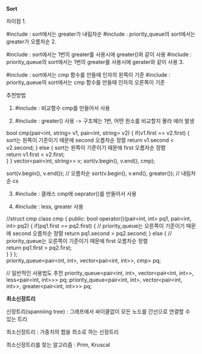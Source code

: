 **Sort**

차이점
1.

#include <algorithm> : sort에서는 greater가 내림차순
#include <queue> : priority_queue의 sort에서는 greater가 오름차순
2.

#include <algorithm> : sort에서는 1번의 greater를 사용시에 greater<int>()와 같이 사용
#include <queue> : priority_queue의 sort에서는 1번의 greater를 사용시에 gerater<int>와 같이 사용
3. 

#include <algorithm> : sort에서는 cmp 함수를 만들때 인자의 왼쪽이 기준
#include <queue> : priority_queue의 sort에서는 cmp 함수를 만들때 인자의 오른쪽이 기준
 

추천방법
1. #include <algorithm> : 비교함수 cmp를 만들어서 사용

2. #include <algorithm> : greater<type>() 사용 -> 구조체는 1번, 어떤 원소를 비교할지 몰라 에러 발생

 

bool cmp(pair<int, string> v1, pair<int, string> v2)
{
    if(v1.first == v2.first)
    {
         sort는 왼쪽이 기준이기 때문에 second 오름차순 정렬 
        return v1.second < v2.second;
    }
    else
    {
         sort는 왼쪽이 기준이기 때문에 first 오름차순 정렬     
        return v1.first < v2.first;    
    }
}
vector<pair<int, string>> v;
sort(v.begin(), v.end(), cmp); 
 
 
sort(v.begin(), v.end()); // 오름차순
sort(v.begin(), v.end(), greater<int>()); // 내림차순
cs
 

3. #include <queue> : 클래스 cmp에 oeprator()를 만들어서 사용

4. #include <queue> : less<type>, greater<type> 사용

 

//struct cmp 
class cmp
{
    public:
        bool operator()(pair<int, int> pq1, pair<int, int> pq2)
        {
            if(pq1.first == pq2.first)
            {
                // priority_queue는 오른쪽이 기준이기 때문에 second 오름차순 정렬 
                return pq1.second > pq2.second;
            }
            else
            {
                // priority_queue는 오른쪽이 기준이기 때문에 first 오름차순 정렬     
                return pq1.first > pq2.first;   
            }
        }
};    
priority_queue<pair<int, int>, vector<pair<int, int>>, cmp> pq;
 
 
// 일반적인 사용법도 추천
priority_queue<pair<int, int>, vector<pair<int, int>>, less<pair<int, int>>> pq;
priority_queue<pair<int, int>, vector<pair<int, int>>, greater<pair<int, int>>> pq;

**최소신장트리**

신장트리(spanniing tree) : 그래프에서 싸이클없이 모든 노드를 간선으로 연결할 수 있는 트리

최소신장트리 : 가중치의 합을 최소로 하는 신장트리

최소신장트리를 찾는 알고리즘 : Prim, Kruscal
